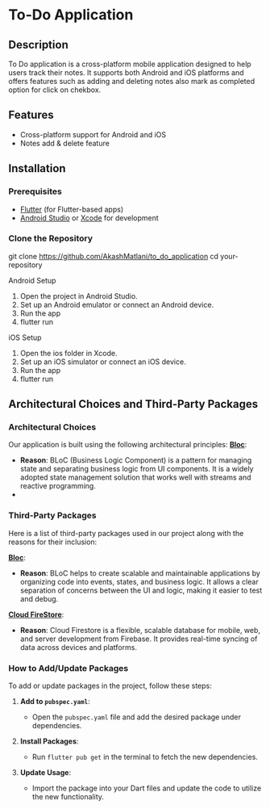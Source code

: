# To-Do Application

## Description

To Do application is a cross-platform mobile application designed to help users track their notes. It supports both Android and iOS platforms and offers features such as adding and deleting notes also mark as completed option for click on chekbox.

## Features

- Cross-platform support for Android and iOS
- Notes add & delete feature

## Installation

### Prerequisites

- [Flutter](https://flutter.dev/docs/get-started/install) (for Flutter-based apps)
- [Android Studio](https://developer.android.com/studio) or [Xcode](https://developer.apple.com/xcode/) for development

### Clone the Repository

git clone https://github.com/AkashMatlani/to_do_application
cd your-repository

Android Setup
1) Open the project in Android Studio.
2) Set up an Android emulator or connect an Android device.
3) Run the app
4) flutter run

iOS Setup
1) Open the ios folder in Xcode.
2) Set up an iOS simulator or connect an iOS device.
3) Run the app
4) flutter run

## Architectural Choices and Third-Party Packages

### Architectural Choices

Our application is built using the following architectural principles:
  **[Bloc](https://pub.dev/packages/flutter_bloc)**: 
  - **Reason**: BLoC (Business Logic Component) is a pattern for managing state and separating business logic from UI components. It is a widely adopted state management solution that works well with streams and reactive programming.
  - 
### Third-Party Packages

Here is a list of third-party packages used in our project along with the reasons for their inclusion:

 **[Bloc](https://pub.dev/packages/flutter_bloc)**: 
  - **Reason**: BLoC helps to create scalable and maintainable applications by organizing code into events, states, and business logic. It allows a clear separation of concerns between the UI and logic, making it easier to test and debug.

**[Cloud FireStore](https://pub.dev/packages/cloud_firestore)**: 
  - **Reason**: Cloud Firestore is a flexible, scalable database for mobile, web, and server development from Firebase. It provides real-time syncing of data across devices and platforms.
    
### How to Add/Update Packages

To add or update packages in the project, follow these steps:

1. **Add to `pubspec.yaml`**:
   - Open the `pubspec.yaml` file and add the desired package under dependencies.

2. **Install Packages**:
   - Run `flutter pub get` in the terminal to fetch the new dependencies.

3. **Update Usage**:
   - Import the package into your Dart files and update the code to utilize the new functionality.

